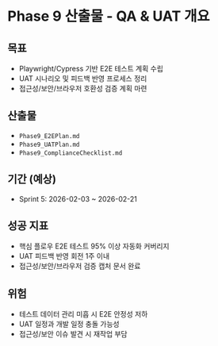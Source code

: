 # Phase 9 산출물 - QA & UAT 개요

## 목표
- Playwright/Cypress 기반 E2E 테스트 계획 수립
- UAT 시나리오 및 피드백 반영 프로세스 정리
- 접근성/보안/브라우저 호환성 검증 계획 마련

## 산출물
- `Phase9_E2EPlan.md`
- `Phase9_UATPlan.md`
- `Phase9_ComplianceChecklist.md`

## 기간 (예상)
- Sprint 5: 2026-02-03 ~ 2026-02-21

## 성공 지표
- 핵심 플로우 E2E 테스트 95% 이상 자동화 커버리지
- UAT 피드백 반영 회전 1주 이내
- 접근성/보안/브라우저 검증 캡처 문서 완료

## 위험
- 테스트 데이터 관리 미흡 시 E2E 안정성 저하
- UAT 일정과 개발 일정 충돌 가능성
- 접근성/보안 이슈 발견 시 재작업 부담
